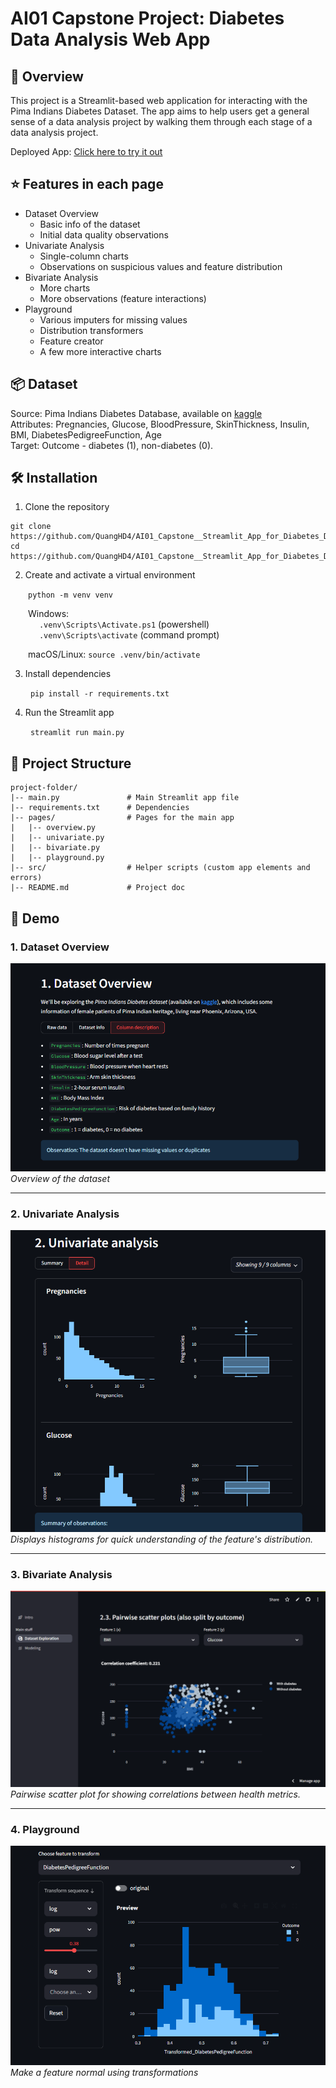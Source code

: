 # AI01 Capstone Project: Diabetes Data Analysis Web App


## 🫧 Overview
This project is a Streamlit-based web application for interacting with the Pima Indians Diabetes Dataset. The app aims to help users get a general sense of a data analysis project by walking them through each stage of a data analysis project.  

Deployed App: [Click here to try it out](https://ai01-capstone-quang-bk85f8nm8fonqyquqnenh4.streamlit.app/)

## ⭐ Features in each page
- Dataset Overview
  - Basic info of the dataset
  - Initial data quality observations
- Univariate Analysis
  - Single-column charts
  - Observations on suspicious values and feature distribution
- Bivariate Analysis
  - More charts
  - More observations (feature interactions) 
- Playground
  - Various imputers for missing values
  - Distribution transformers
  - Feature creator
  - A few more interactive charts

## 📦 Dataset
Source: Pima Indians Diabetes Database, available on [kaggle](https://www.kaggle.com/datasets/mathchi/diabetes-data-set)  
Attributes: Pregnancies, Glucose, BloodPressure, SkinThickness, Insulin, BMI, DiabetesPedigreeFunction, Age  
Target: Outcome - diabetes (1), non-diabetes (0).

## 🛠️ Installation
1. Clone the repository
```
git clone https://github.com/QuangHD4/AI01_Capstone__Streamlit_App_for_Diabetes_Dataset.git
cd https://github.com/QuangHD4/AI01_Capstone__Streamlit_App_for_Diabetes_Dataset.git
```
2. Create and activate a virtual environment

&emsp;&emsp;```python -m venv venv```

&emsp;&emsp;Windows:  
&emsp;&emsp;&emsp; ```.venv\Scripts\Activate.ps1``` (powershell)  
&emsp;&emsp;&emsp; ```.venv\Scripts\activate``` (command prompt)  

&emsp;&emsp;macOS/Linux:  ```source .venv/bin/activate```  

3. Install dependencies

&emsp;&emsp; ```pip install -r requirements.txt```  

4. Run the Streamlit app
 
&emsp;&emsp; ```streamlit run main.py```

## 📂 Project Structure
```
project-folder/
|-- main.py               # Main Streamlit app file
|-- requirements.txt      # Dependencies
|-- pages/                # Pages for the main app
|   |-- overview.py
|   |-- univariate.py
|   |-- bivariate.py 
|   |-- playground.py  
|-- src/                  # Helper scripts (custom app elements and errors)
|-- README.md             # Project doc
```

## 🎥 Demo

### **1. Dataset Overview**
![Dataset overview page screenshot](images/overview.png)
*Overview of the dataset*  

---

### **2. Univariate Analysis**  
![Histograms](images/univar.png)  
*Displays histograms for quick understanding of the feature's distribution.*  

---

### **3. Bivariate Analysis**  
![Pairwise scatter plot](images/data_exploration_chart.png)  
*Pairwise scatter plot for showing correlations between health metrics.*  

---

### **4. Playground**  
![Transform feature distribution](images/play.png)  
*Make a feature normal using transformations*  
